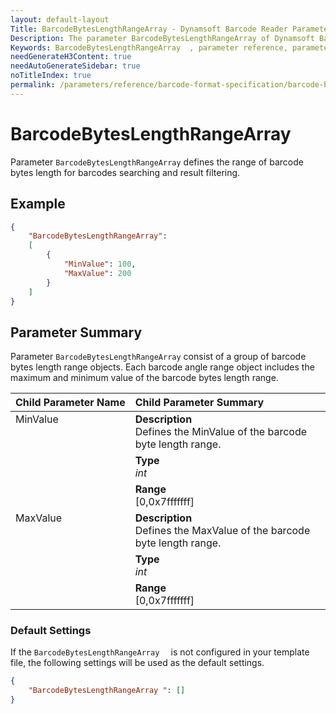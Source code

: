 ```yaml
---
layout: default-layout
Title: BarcodeBytesLengthRangeArray - Dynamsoft Barcode Reader Parameters
Description: The parameter BarcodeBytesLengthRangeArray of Dynamsoft Barcode Reader defines the range of barcode bytes length for barcodes searching and result filtering.
Keywords: BarcodeBytesLengthRangeArray  , parameter reference, parameter
needGenerateH3Content: true
needAutoGenerateSidebar: true
noTitleIndex: true
permalink: /parameters/reference/barcode-format-specification/barcode-bytes-length-range-array.html
---
```


# BarcodeBytesLengthRangeArray

Parameter `BarcodeBytesLengthRangeArray` defines the range of barcode bytes length for barcodes searching and result filtering.

## Example

```json
{
    "BarcodeBytesLengthRangeArray": 
    [
        {
            "MinValue": 100,
            "MaxValue": 200
        }
    ]
}
```

## Parameter Summary

Parameter `BarcodeBytesLengthRangeArray` consist of a group of barcode bytes length range objects. Each barcode angle range object includes the maximum and minimum value of the barcode bytes length range.

<table style = "text-align:left">
    <thead>
        <tr>
            <th nowrap="nowrap">Child Parameter Name</th>
            <th nowrap="nowrap">Child Parameter Summary</th>
        </tr>
    </thead>
    <tr>
        <td rowspan = "3" style="vertical-align:text-top">MinValue<br></td>
        <td><b>Description</b><br>Defines the MinValue of the barcode byte length range.</td>
    </tr>
    <tr>
        <td><b>Type</b><br><i>int</i></td>
    </tr>
    <tr>
        <td><b>Range</b><br>[0,0x7fffffff]
        </td>
    </tr>
    <tr>
        <td rowspan = "3" style="vertical-align:text-top">MaxValue<br></td>
        <td><b>Description</b><br>Defines the MaxValue of the barcode byte length range.</td>
    </tr>
    <tr>
        <td><b>Type</b><br><i>int</i></td>
    </tr>
    <tr>
        <td><b>Range</b><br>[0,0x7fffffff]
        </td>
    </tr>
</table>

### Default Settings

If the `BarcodeBytesLengthRangeArray  ` is not configured in your template file, the following settings will be used as the default settings.

```json
{
    "BarcodeBytesLengthRangeArray ": []
}
```
